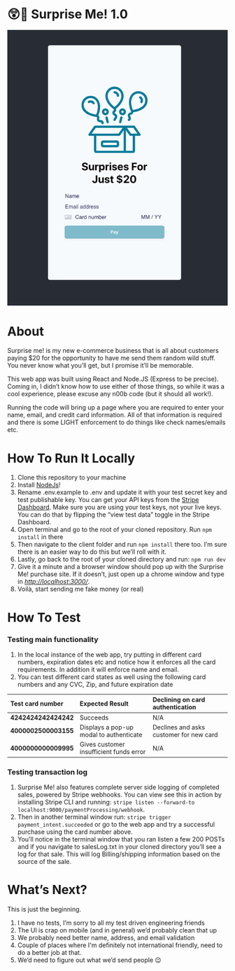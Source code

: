 # 😲🎁 Surprise Me! 1.0

![Image of Surprise Me!](./surpriseMeScreenshot.png)

# About

Surprise me! is my new e-commerce business that is all about customers paying $20 for the opportunity to have me send them random wild stuff. You never know what you’ll get, but I promise it’ll be memorable. 

This web app was built using React and Node.JS (Express to be precise). Coming in, I didn’t know how to use either of those things, so while it was a cool experience, please excuse any n00b code (but it should all work!). 

Running the code will bring up a page where you are required to enter your name, email, and credit card information. All of that information is required and there is some LIGHT enforcement to do things like check names/emails etc. 

# How To Run It Locally

1. Clone this repository to your machine
2. Install [NodeJs](https://nodejs.org/en/)! 
3. Rename .env.example to .env and update it with your test secret key and test publishable key. You can get your API keys from the [Stripe Dashboard](https://dashboard.stripe.com/apikeys). Make sure you are using your test keys, not your live keys. You can do that by flipping the “view test data” toggle in the Stripe Dashboard.
4. Open terminal and go to the root of your cloned repository. Run `npm install` in there 
5. Then navigate to the client folder and run `npm install` there too. I’m sure there is an easier way to do this but we’ll roll with it. 
6. Lastly, go back to the root of your cloned directory and run: `npm run dev`
7. Give it a minute and a browser window should pop up with the Surprise Me! purchase site. If it doesn’t, just open up a chrome window and type in [_http://localhost:3000/_](http://localhost:3000/). 
8. Voilà, start sending me fake money (or real)

# How To Test

### Testing main functionality

1. In the local instance of the web app, try putting in different card numbers, expiration dates etc and notice how it enforces all the card requirements. In addition it will enforce name and email. 
2. You can test different card states as well using the following card numbers and any CVC, Zip, and future expiration date

| Test card number     | Expected Result | Declining on card authentication |
:--- | :--- | :---
**4242424242424242** | Succeeds  | N/A |
**4000002500003155** | Displays a pop-up modal to authenticate  | Declines and asks customer for new card |
**4000000000009995** | Gives customer insufficient funds error  | N/A |

### Testing transaction log

1. Surprise Me! also features complete server side logging of completed sales, powered by Stripe webhooks. You can view see this in action by installing Stripe CLI and running: `stripe listen --forward-to localhost:9000/paymentProcessing/webhook`. 
2. Then in another terminal window run: `stripe trigger payment_intent.succeeded` or go to the web app and try a successful purchase using the card number above. 
3. You’ll notice in the terminal window that you ran listen a few 200 POSTs and if you navigate to salesLog.txt in your cloned directory you’ll see a log for that sale. This will log Billing/shipping information based on the source of the sale. 

# **What’s Next?**

This is just the beginning.

1. I have no tests, I’m sorry to all my test driven engineering friends
2. The UI is crap on mobile (and in general) we’d probably clean that up
3. We probably need better name, address, and email validation
4. Couple of places where I'm definitely not international friendly, need to do a better job at that.
5. We’d need to figure out what we’d send people 😉

